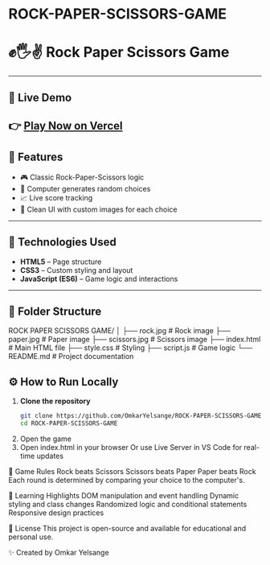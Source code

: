 # ROCK-PAPER-SCISSORS-GAME
# ✊🖐✌️ Rock Paper Scissors Game
---

## 🔗 Live Demo

👉 **[Play Now on Vercel](https://rock-paper-scissors-game-three-rho.vercel.app)**  
---

## 🧩 Features

- 🎮 Classic Rock-Paper-Scissors logic
- 🤖 Computer generates random choices
- 📈 Live score tracking
- 🎨 Clean UI with custom images for each choice

---

## 🚀 Technologies Used

- **HTML5** – Page structure  
- **CSS3** – Custom styling and layout  
- **JavaScript (ES6)** – Game logic and interactions  

---

## 📁 Folder Structure

ROCK PAPER SCISSORS GAME/
│
├── rock.jpg # Rock image
├── paper.jpg # Paper image
├── scissors.jpg # Scissors image
├── index.html # Main HTML file
├── style.css # Styling
├── script.js # Game logic
└── README.md # Project documentation

## ⚙️ How to Run Locally

1. **Clone the repository**
   ```bash
   git clone https://github.com/OmkarYelsange/ROCK-PAPER-SCISSORS-GAME.git
   cd ROCK-PAPER-SCISSORS-GAME
2. Open the game
3. Open index.html in your browser
   Or use Live Server in VS Code for real-time updates

📌 Game Rules
Rock beats Scissors
Scissors beats Paper
Paper beats Rock
Each round is determined by comparing your choice to the computer's.

🧠 Learning Highlights
DOM manipulation and event handling
Dynamic styling and class changes
Randomized logic and conditional statements
Responsive design practices

📄 License
This project is open-source and available for educational and personal use.

✨ Created by
Omkar Yelsange
